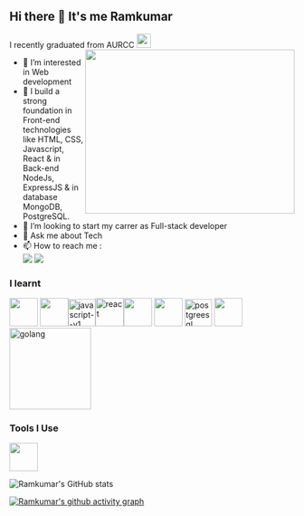 ## Hi there 👋 It's me Ramkumar

I recently graduated from AURCC <img width="25" height="25" src="https://img.icons8.com/isometric/50/graduation-cap.png" alt="graduation-cap"/>
<img align="right" width="370" height="290" src="https://i.pinimg.com/originals/47/f0/34/47f0342cec72b800463bf003eac1257e.gif">                                               
- 👀 I’m interested in Web development
- 🌱 I build a strong foundation in Front-end technologies like HTML, CSS, Javascript, React & in Back-end NodeJs, ExpressJS & in database MongoDB, PostgreSQL.
- 🤔 I’m looking to start my carrer as Full-stack developer
- 💬 Ask me about Tech
- 📫 How to reach me :
<br /> [<img src="https://img.shields.io/badge/Gmail-D14836?style=for-the-badge&logo=gmail&logoColor=white" />](mailto:ramkumarvijayabasker@gmail.com) [<img src="https://img.shields.io/badge/LinkedIn-0077B5?style=for-the-badge&logo=linkedin&logoColor=white" />](https://www.linkedin.com/in/07ramkumar?utm_source=share&utm_campaign=share_via&utm_content=profile&utm_medium=android_app)


### I learnt
<img height="50" width="50" src="https://img.icons8.com/color/48/000000/html-5.png" /> <img height="50" width="50" src="https://img.icons8.com/color/48/000000/css3.png" /><img width="48" height="48" src="https://img.icons8.com/color/48/javascript--v1.png" alt="javascript--v1"/><img width="50" height="50" src="https://img.icons8.com/plasticine/100/react.png" alt="react"/><img height="50" width="50" src="https://img.icons8.com/color/48/000000/mongodb.png"/> <img height="50" width="50" src="https://img.icons8.com/color/48/000000/nodejs.png"/> <img width="48" height="48" src="https://img.icons8.com/color/48/postgreesql.png" alt="postgreesql"/> <img height="50" width="50" src="https://img.icons8.com/color/48/000000/python.png" /> <img width="144" height="144" src="https://img.icons8.com/color/144/golang.png" alt="golang"/>

### Tools I Use
<img height="50" width="50" src="https://img.icons8.com/color/48/000000/visual-studio-code-2019.png"/> 

![Ramkumar's GitHub stats](https://github-readme-stats.vercel.app/api?username=ramkumardev07&theme=dark&show_icons=true&&hide=issues,contribs)

[![Ramkumar's github activity graph](https://github-readme-activity-graph.vercel.app/graph?username=ramkumardev07&bg_color=000000&color=ffffff&line=4c919e&point=bababa&area=true&hide_border=true)](https://github.com/ashutosh00710/github-readme-activity-graph)
